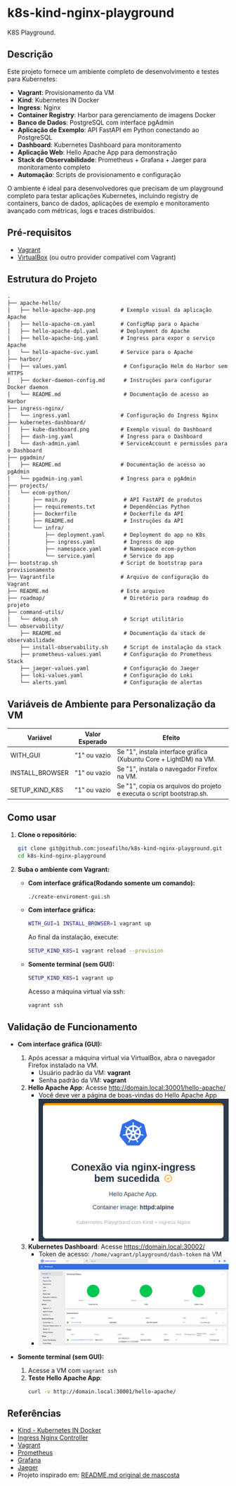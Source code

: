 # k8s-kind-nginx-playground

K8S Playground.

## Descrição

Este projeto fornece um ambiente completo de desenvolvimento e testes para Kubernetes:

- **Vagrant**: Provisionamento da VM
- **Kind**: Kubernetes IN Docker
- **Ingress**: Nginx
- **Container Registry**: Harbor para gerenciamento de imagens Docker
- **Banco de Dados**: PostgreSQL com interface pgAdmin
- **Aplicação de Exemplo**: API FastAPI em Python conectando ao PostgreSQL
- **Dashboard**: Kubernetes Dashboard para monitoramento
- **Aplicação Web**: Hello Apache App para demonstração
- **Stack de Observabilidade**: Prometheus + Grafana + Jaeger para monitoramento completo
- **Automação**: Scripts de provisionamento e configuração

O ambiente é ideal para desenvolvedores que precisam de um playground completo para testar aplicações Kubernetes, incluindo registry de containers, banco de dados, aplicações de exemplo e monitoramento avançado com métricas, logs e traces distribuídos.

## Pré-requisitos

- [Vagrant](https://www.vagrantup.com/)
- [VirtualBox](https://www.virtualbox.org/) (ou outro provider compatível com Vagrant)

## Estrutura do Projeto

```
.
├── apache-hello/
│   ├── hello-apache-app.png        # Exemplo visual da aplicação Apache
│   ├── hello-apache-cm.yaml        # ConfigMap para o Apache
│   ├── hello-apache-dpl.yaml       # Deployment do Apache
│   ├── hello-apache-ing.yaml       # Ingress para expor o serviço Apache
│   └── hello-apache-svc.yaml       # Service para o Apache
├── harbor/
│   ├── values.yaml                  # Configuração Helm do Harbor sem HTTPS
│   ├── docker-daemon-config.md      # Instruções para configurar Docker daemon
│   └── README.md                    # Documentação de acesso ao Harbor
├── ingress-nginx/
│   └── ingress.yaml                # Configuração do Ingress Nginx
├── kubernetes-dashboard/
│   ├── kube-dashboard.png          # Exemplo visual do Dashboard
│   ├── dash-ing.yaml               # Ingress para o Dashboard
│   └── dash-admin.yaml             # ServiceAccount e permissões para o Dashboard
├── pgadmin/
│   ├── README.md                   # Documentação de acesso ao pgAdmin
│   └── pgadmin-ing.yaml            # Ingress para o pgAdmin
├── projects/
│   └── ecom-python/
│       ├── main.py                  # API FastAPI de produtos
│       ├── requirements.txt         # Dependências Python
│       ├── Dockerfile               # Dockerfile da API
│       ├── README.md                # Instruções da API
│       └── infra/
│           ├── deployment.yaml      # Deployment do app no K8s
│           ├── ingress.yaml         # Ingress do app
│           ├── namespace.yaml       # Namespace ecom-python
│           └── service.yaml         # Service do app
├── bootstrap.sh                    # Script de bootstrap para provisionamento
├── Vagrantfile                     # Arquivo de configuração do Vagrant
├── README.md                       # Este arquivo
├── roadmap/                         # Diretório para roadmap do projeto
├── command-utils/
│   └── debug.sh                     # Script utilitário
└── observability/
    ├── README.md                    # Documentação da stack de observabilidade
    ├── install-observability.sh     # Script de instalação da stack
    ├── prometheus-values.yaml       # Configuração do Prometheus Stack
    ├── jaeger-values.yaml           # Configuração do Jaeger
    ├── loki-values.yaml             # Configuração do Loki
    └── alerts.yaml                  # Configuração de alertas
```

## Variáveis de Ambiente para Personalização da VM

| Variável             | Valor Esperado | Efeito                                                                 |
|----------------------|:--------------:|------------------------------------------------------------------------|
| WITH_GUI             | "1" ou vazio   | Se "1", instala interface gráfica (Xubuntu Core + LightDM) na VM.      |
| INSTALL_BROWSER      | "1" ou vazio   | Se "1", instala o navegador Firefox na VM.                             |
| SETUP_KIND_K8S       | "1" ou vazio   | Se "1", copia os arquivos do projeto e executa o script bootstrap.sh.  |

## Como usar

1. **Clone o repositório:**
   ```sh
   git clone git@github.com:joseafilho/k8s-kind-nginx-playground.git
   cd k8s-kind-nginx-playground
   ```

2. **Suba o ambiente com Vagrant:**

   - **Com interface gráfica(Rodando somente um comando):**
     ```sh
     ./create-enviroment-gui.sh
     ```
   
   - **Com interface gráfica:**
     ```sh
     WITH_GUI=1 INSTALL_BROWSER=1 vagrant up
     ```
     Ao final da instalação, execute:
     ```sh
     SETUP_KIND_K8S=1 vagrant reload --provision
     ```
   
   - **Somente terminal (sem GUI):**
     ```sh
     SETUP_KIND_K8S=1 vagrant up
     ```
     Acesso a máquina virtual via ssh:
     ```sh
     vagrant ssh
     ```

## Validação de Funcionamento

- **Com interface gráfica (GUI):**
  1. Após acessar a máquina virtual via VirtualBox, abra o navegador Firefox instalado na VM.
     - Usuário padrão da VM: **vagrant**
     - Senha padrão da VM: **vagrant**
  2. **Hello Apache App**: Acesse http://domain.local:30001/hello-apache/
     - Você deve ver a página de boas-vindas do Hello Apache App
     - ![Exemplo Hello Apache App](./apache-hello/hello-apache-app.png)
  3. **Kubernetes Dashboard**: Acesse https://domain.local:30002/
     - Token de acesso: `/home/vagrant/playground/dash-token` na VM
     - ![Kubernetes Dashboard](./kubernetes-dashboard/kube-dashboard.png)

- **Somente terminal (sem GUI):**
  1. Acesse a VM com `vagrant ssh`
  2. **Teste Hello Apache App**:
     ```sh
     curl -v http://domain.local:30001/hello-apache/
     ```
     
## Referências

- [Kind - Kubernetes IN Docker](https://kind.sigs.k8s.io/)
- [Ingress Nginx Controller](https://kubernetes.github.io/ingress-nginx/)
- [Vagrant](https://www.vagrantup.com/)
- [Prometheus](https://prometheus.io/)
- [Grafana](https://grafana.com/)
- [Jaeger](https://www.jaegertracing.io/)
- Projeto inspirado em: [README.md original de mascosta](https://github.com/mascosta/docs/blob/main/kind-ingress-nginx/README.md)

